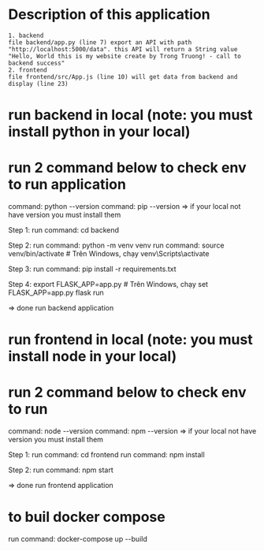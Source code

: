 # Description of this application

    1. backend
    file backend/app.py (line 7) export an API with path "http://localhost:5000/data". this API will return a String value
    "Hello, World this is my website create by Trong Truong! - call to backend success"
    2. frontend
    file frontend/src/App.js (line 10) will get data from backend and display (line 23)

# run backend in local (note: you must install python in your local)

# run 2 command below to check env to run application

command: python --version
command: pip --version
=> if your local not have version you must install them

Step 1:
run command: cd backend

Step 2:
run command: python -m venv venv
run command: source venv/bin/activate # Trên Windows, chạy venv\Scripts\activate

Step 3:
run command: pip install -r requirements.txt

Step 4:
export FLASK_APP=app.py # Trên Windows, chạy set FLASK_APP=app.py
flask run

=> done run backend application

# run frontend in local (note: you must install node in your local)

# run 2 command below to check env to run

command: node --version
command: npm --version
=> if your local not have version you must install them

Step 1:
run command: cd frontend
run command: npm install

Step 2:
run command: npm start

=> done run frontend application

# to buil docker compose

run command: docker-compose up --build
